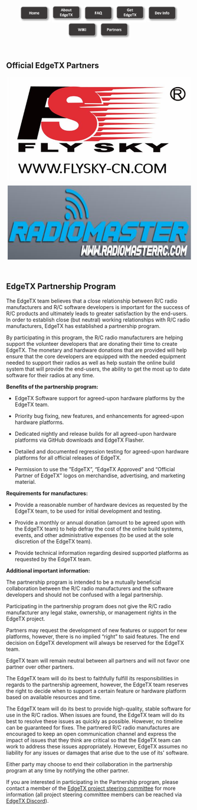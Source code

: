 
<p align="center">
<a href="https://edgetx.org/index"><img src="https://github.com/EdgeTX/edgetx.github.io/blob/master/images/home.png?raw=true" align="center" height="44" width="83"></a>
<a href="https://edgetx.org/about"><img src="https://github.com/EdgeTX/edgetx.github.io/blob/master/images/about.png?raw=true" align="center" height="46" width="83"></a>
<a href="https://edgetx.org/faq"><img src="https://github.com/EdgeTX/edgetx.github.io/blob/master/images/faq.png?raw=true" align="center" height="44" width="83"></a>
<a href="https://edgetx.org/getedgetx"><img src="https://github.com/EdgeTX/edgetx.github.io/blob/master/images/get.png?raw=true" align="center" height="46" width="83"></a>
<a href="https://edgetx.org/devinfo"><img src="https://github.com/EdgeTX/edgetx.github.io/blob/master/images/dev.png?raw=true" align="center" height="44" width="83"></a>
<a href="https://github.com/EdgeTX/edgetx.github.io/wiki/EdgeTX-User-WIKI"><img src="https://github.com/EdgeTX/edgetx.github.io/blob/master/images/wiki.png?raw=true" align="center" height="44" width="83"></a>
<a href="https://edgetx.org/partnershipprogram"><img src="https://github.com/EdgeTX/edgetx.github.io/blob/master/images/partners.png?raw=true" align="center" height="44" width="83"></a>
</p>
 <p>&nbsp;</p> 
<p></p> 

## Official EdgeTX Partners

<p align="center">
<a href="url"><img src="https://github.com/EdgeTX/edgetx.github.io/blob/master/images/FlySkyLogo.jpg?raw=true" align="center" height="280" width="497"></a>
</P>
<p align="center">
<a href="url"><img src="https://github.com/EdgeTX/edgetx.github.io/blob/master/images/RadioMasterLogo.JPG?raw=true" align="center" height="200" width="497"></a>
</P>

 <p>&nbsp;</p> 

 
## EdgeTX Partnership Program

The EdgeTX team believes that a close relationship between R/C radio manufacturers and R/C software developers is important for the success of R/C products and ultimately leads to greater satisfaction by the end-users. In order to establish close (but neutral) working relationships with R/C radio manufacturers, EdgeTX has established a partnership program. 

By participating in this program, the R/C radio manufacturers are helping support the volunteer developers that are donating their time to create EdgeTX. The monetary and hardware donations that are provided will help ensure that the core developers are equipped with the needed equipment needed to support their radios as well as help sustain the online build system that will provide the end-users, the ability to get the most up to date software for their radios at any time. 

**Benefits of the partnership program:**

 - EdgeTX Software support for agreed-upon hardware platforms by the EdgeTX team.

 - Priority bug fixing, new features, and enhancements for agreed-upon hardware platforms.

 - Dedicated nightly and release builds for all agreed-upon hardware platforms via GitHub downloads and EdgeTX Flasher.

 - Detailed and documented regression testing for agreed-upon hardware platforms for all official releases of EdgeTX.

 - Permission to use the ”EdgeTX”, “EdgeTX Approved” and “Official Partner of EdgeTX” logos on merchandise, advertising, and marketing material.

**Requirements for manufactures:**

 - Provide a reasonable number of hardware devices as requested by the EdgeTX team, to be used for initial development and testing.

 - Provide a monthly or annual donation (amount to be agreed upon with the EdgeTX team) to help defray the cost of the online build systems, events, and other administrative expenses (to be used at the sole discretion of the EdgeTX team).

 - Provide technical information regarding desired supported platforms as requested by the EdgeTX team.

**Additional  important information:**

The partnership program is intended to be a mutually beneficial collaboration between the R/C radio manufacturers and the software developers and should not be confused with a legal partnership.

Participating in the partnership program does not give the R/C radio manufacturer any legal stake, ownership, or management rights in the EdgeTX project. 

Partners may request the development of new features or support for new platforms, however, there is no implied “right” to said features. The end decision on EdgeTX development will always be reserved for the EdgeTX team.

EdgeTX team will remain neutral between all partners and will not favor one partner over other partners.

The EdgeTX team will do its best to faithfully fulfill its responsibilities in regards to the partnership agreement, however, the EdgeTX team reserves the right to decide when to support a certain feature or hardware platform based on available resources and time.

The EdgeTX team will do its best to provide high-quality, stable software for use in the R/C radios. When issues are found, the EdgeTX team will do its best to resolve these issues as quickly as possible. However, no timeline can be guaranteed for fixes. The partnered R/C radio manufactures are encouraged to keep an open communication channel and express the impact of issues that they think are critical so that the EdgeTX team can work to address these issues appropriately. However, EdgeTX assumes no liability for any issues or damages that arise due to the use of its' software.

Either party may choose to end their collaboration in the partnership program at any time by notifying the other partner. 

If you are interested in participating in the Partnership program, please contact a member of the [EdgeTX project steering committee](https://edgetx.org/bylaws) for more information (all project steering committee members can be reached via [EdgeTX Discord](https://discord.gg/wF9wUKnZ6H)).

